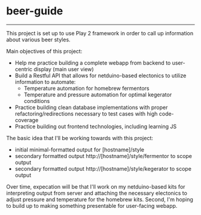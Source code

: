 beer-guide
==========
________________________________
This project is set up to use Play 2 framework in order to call up information about various beer styles.


Main objectives of this project:

* Help me practice building a complete webapp from backend to user-centric display (main user view)
 * Build a Restful API that allows for netduino-based electonics to utilize information to automate:
   - Temperature automation for homebrew fermentors
   - Temperature and pressure automation for optimal kegerator conditions
 * Practice building clean database implementations with proper refactoring/redirections necessary 
   to test cases with high code-coverage
 * Practice building out frontend technologies, including learning JS


The basic idea that I'll be working towards with this project:
 * initial minimal-formatted output for [hostname]/style
 * secondary formatted output http://[hostname]/style/fermentor to scope output
 * secondary formatted output http://[hostname]/style/kegerator to scope output

Over time, expecation will be that I'll work on my netduino-based kits for interpreting output from server and attaching the necessary electonics to adjust pressure and temperature for the homebrew kits.
Second, I'm hoping to build up to making something presentable for user-facing webapp.
